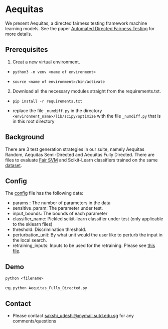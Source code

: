 # Aequitas

We present Aequitas, a directed fairness testing framework machine learning models. See the paper [Automated Directed Fairness Testing](https://arxiv.org/abs/1807.00468) for more details.

## Prerequisites

1. Creat a new virtual environment.

* `python3 -m venv <name of environment>`

* `source <name of environment>/bin/activate`

2. Download all the necessary modules straight from the requirements.txt.

* `pip install -r requirements.txt`

* replace the file `_numdiff.py` in the directory `<environment_name>/lib/scipy/optimize` with the file `_numdiff.py` that is in this root directory

## Background
There are 3 test generation strategies in our suite, namely Aequitas Random, Aequitas Semi-Directed and Aequitas Fully Directed. There are files to evaluate [Fair SVM](https://github.com/mbilalzafar/fair-classification) and Scikit-Learn classifiers trained on the same [dataset](http://archive.ics.uci.edu/ml/datasets/Adult).

## Config
The [config](config.py) file has the following data:

* params : The number of parameters in the data
* sensitive_param: The parameter under test.
* input_bounds: The bounds of each parameter
* classifier_name: Pickled scikit-learn classifier under test (only applicable to the sklearn files)
* threshold: Discrimination threshold.
* perturbation_unit: By what unit would the user like to perturb the input in the local search.
* retraining_inputs: Inputs to be used for the retraining. Please see [this file](Retrain_Example_File.txt).

## Demo
`python <filename>`

eg. `python Aequitas_Fully_Directed.py`

## Contact
* Please contact sakshi_udeshi@mymail.sutd.edu.sg for any comments/questions



